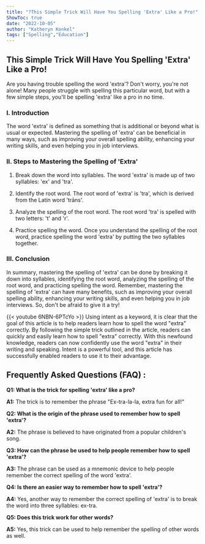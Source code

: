 ```yaml
---
title: "?This Simple Trick Will Have You Spelling 'Extra' Like a Pro!"
ShowToc: true 
date: "2022-10-05"
author: "Katheryn Konkel" 
tags: ["Spelling","Education"]
---
```

## This Simple Trick Will Have You Spelling 'Extra' Like a Pro!

Are you having trouble spelling the word 'extra'? Don't worry, you're not alone! Many people struggle with spelling this particular word, but with a few simple steps, you'll be spelling 'extra' like a pro in no time.

### I. Introduction

The word 'extra' is defined as something that is additional or beyond what is usual or expected. Mastering the spelling of 'extra' can be beneficial in many ways, such as improving your overall spelling ability, enhancing your writing skills, and even helping you in job interviews.

### II. Steps to Mastering the Spelling of 'Extra'

1. Break down the word into syllables. The word 'extra' is made up of two syllables: 'ex' and 'tra'.

2. Identify the root word. The root word of 'extra' is 'tra', which is derived from the Latin word 'trāns'.

3. Analyze the spelling of the root word. The root word 'tra' is spelled with two letters: 't' and 'r'.

4. Practice spelling the word. Once you understand the spelling of the root word, practice spelling the word 'extra' by putting the two syllables together.

### III. Conclusion

In summary, mastering the spelling of 'extra' can be done by breaking it down into syllables, identifying the root word, analyzing the spelling of the root word, and practicing spelling the word. Remember, mastering the spelling of 'extra' can have many benefits, such as improving your overall spelling ability, enhancing your writing skills, and even helping you in job interviews. So, don't be afraid to give it a try!

{{< youtube 6NBN-6PTcYo >}} 
Using intent as a keyword, it is clear that the goal of this article is to help readers learn how to spell the word "extra" correctly. By following the simple trick outlined in the article, readers can quickly and easily learn how to spell "extra" correctly. With this newfound knowledge, readers can now confidently use the word "extra" in their writing and speaking. Intent is a powerful tool, and this article has successfully enabled readers to use it to their advantage.

## Frequently Asked Questions (FAQ) :
**Q1: What is the trick for spelling 'extra' like a pro?**

**A1:** The trick is to remember the phrase "Ex-tra-la-la, extra fun for all!"

**Q2: What is the origin of the phrase used to remember how to spell 'extra'?**

**A2:** The phrase is believed to have originated from a popular children's song.

**Q3: How can the phrase be used to help people remember how to spell 'extra'?**

**A3:** The phrase can be used as a mnemonic device to help people remember the correct spelling of the word 'extra'.

**Q4: Is there an easier way to remember how to spell 'extra'?**

**A4:** Yes, another way to remember the correct spelling of 'extra' is to break the word into three syllables: ex-tra.

**Q5: Does this trick work for other words?**

**A5:** Yes, this trick can be used to help remember the spelling of other words as well.





